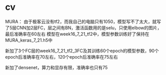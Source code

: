 # cv
MURA：
  由于极客云没有tf2，而我自己的电脑只有1050，模型写不了太大，就写了5层CNN加2层FC，层之间有BN，激活函数用的是selu，只使用elbow的图片，最后准确率在60左右
  模型在week16_7_21_tf2中，模型参数训练好了保持在MURA_keras_7_21.h5中

  新加了3个FC层的week16_7_21_tf2_3FC及其训练60个epoch的模型参数，90个epoch后准确率在70左右，120个epoch后准确率在75左右

  新加了densenet，算力和显存有限，准确率也只有75
